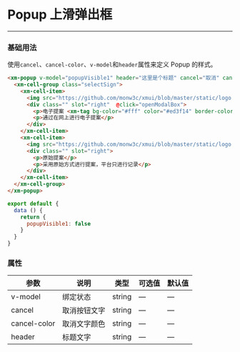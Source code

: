 # Popup 上滑弹出框
----
### 基础用法
 使用```cancel```、```cancel-color```、```v-model```和```header```属性来定义 Popup 的样式。
``` html
<xm-popup v-model="popupVisible1" header="这里是个标题" cancel="取消" cancel-color="#19be6b">
  <xm-cell-group class="selectSign">
    <xm-cell-item>
      <img src="https://github.com/monw3c/xmui/blob/master/static/logo.jpg?raw=true" slot="left" class="img">
      <div class="" slot="right"  @click="openModalBox">
        <p>电子提案 <xm-tag bg-color="#fff" color="#ed3f14" border-color="#ed3f14" round>荐</xm-tag></p>
        <p>通过在网上进行电子提案</p>
      </div>
    </xm-cell-item>
    <xm-cell-item>
      <img src="https://github.com/monw3c/xmui/blob/master/static/logo.jpg?raw=true" slot="left" class="img">
      <div class="" slot="right">
        <p>原始提案</p>
        <p>采用原始方式进行提案，平台只进行记录</p>
      </div>
    </xm-cell-item>
  </xm-cell-group>
</xm-popup>
```

```js
export default {
  data () {
    return {
      popupVisible1: false
    }
  }
}
```

### 属性
| 参数      | 说明    | 类型      | 可选值       | 默认值   |
|---------- |-------- |---------- |-------------  |-------- |
| v-model    | 绑定状态   | string  | — |  —   |
| cancel     | 取消按钮文字   | string    |  —|   —    |
| cancel-color | 取消文字颜色   | string  |   — |  —   |
| header     | 标题文字   | string  | — |  —   |

